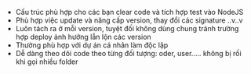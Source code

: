 - Cấu trúc phù hợp cho các bạn clear code và tích hợp test vào NodeJS
- Phù hợp việc update và nâng cấp version, thay đổi các signature ..v..v
- Luôn tách ra ở mỗi version, tuyệt đối không dùng chung tránh trường hợp deploy ảnh hưởng lẫn lộn các version
- Thường phù hợp với dự án cá nhân làm độc lập
- Dễ dàng theo dõi code theo từng đối tượng: oder, user..... không bị rối khi gọi nhiều folder